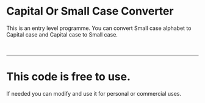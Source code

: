 # Capital Or Small Case Converter
<p>This is an entry level programme. You can convert Small case alphabet to Capital case and Capital case to Small case.</p> <br> <hr>

# This code is free to use.

<p>If needed you can modify and use it for personal or commercial uses.</p>

